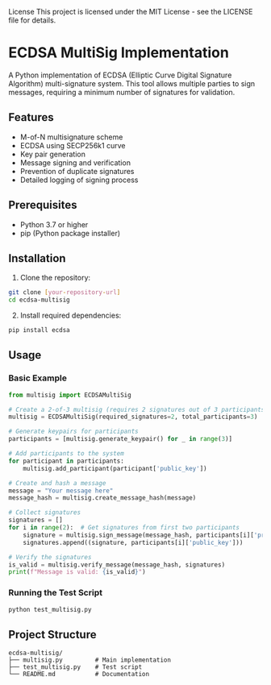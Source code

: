 License
This project is licensed under the MIT License - see the LICENSE file for details.
# ECDSA MultiSig Implementation

A Python implementation of ECDSA (Elliptic Curve Digital Signature Algorithm) multi-signature system. This tool allows multiple parties to sign messages, requiring a minimum number of signatures for validation.

## Features
- M-of-N multisignature scheme
- ECDSA using SECP256k1 curve
- Key pair generation
- Message signing and verification
- Prevention of duplicate signatures
- Detailed logging of signing process

## Prerequisites
- Python 3.7 or higher
- pip (Python package installer)

## Installation

1. Clone the repository:
```bash
git clone [your-repository-url]
cd ecdsa-multisig
```

2. Install required dependencies:
```bash
pip install ecdsa
```

## Usage

### Basic Example
```python
from multisig import ECDSAMultiSig

# Create a 2-of-3 multisig (requires 2 signatures out of 3 participants)
multisig = ECDSAMultiSig(required_signatures=2, total_participants=3)

# Generate keypairs for participants
participants = [multisig.generate_keypair() for _ in range(3)]

# Add participants to the system
for participant in participants:
    multisig.add_participant(participant['public_key'])

# Create and hash a message
message = "Your message here"
message_hash = multisig.create_message_hash(message)

# Collect signatures
signatures = []
for i in range(2):  # Get signatures from first two participants
    signature = multisig.sign_message(message_hash, participants[i]['private_key'])
    signatures.append((signature, participants[i]['public_key']))

# Verify the signatures
is_valid = multisig.verify_message(message_hash, signatures)
print(f"Message is valid: {is_valid}")
```

### Running the Test Script
```bash
python test_multisig.py
```

## Project Structure
```
ecdsa-multisig/
├── multisig.py         # Main implementation
├── test_multisig.py    # Test script
└── README.md           # Documentation
```
